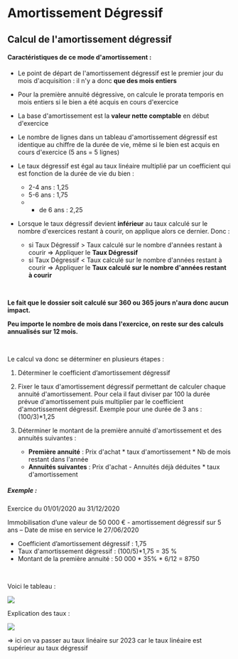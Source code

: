 # Amortissement Dégressif


## Calcul de l'amortissement dégressif


#### Caractéristiques de ce mode d'amortissement :


* Le point de départ de l'amortissement dégressif est le premier jour du mois d'acquisition : il n'y a donc **que des mois entiers**
* Pour la première annuité dégressive, on calcule le prorata temporis en mois entiers si le bien a été acquis en cours d'exercice
* La base d'amortissement est la **valeur nette comptable** en début d'exercice
* Le nombre de lignes dans un tableau d'amortissement dégressif est identique au chiffre de la durée de vie, même si le bien est acquis en cours d'exercice (5 ans = 5 lignes)
* Le taux dégressif est égal au taux linéaire multiplié par un coefficient qui est fonction de la durée de vie du bien :


	+ 2-4 ans : 1,25
	+ 5-6 ans : 1,75
	+ + de 6 ans : 2,25
* Lorsque le taux dégressif devient **inférieur** au taux calculé sur le nombre d'exercices restant à courir, on applique alors ce dernier. Donc :


	+ si Taux Dégressif > Taux calculé sur le nombre d'années restant à courir => Appliquer le **Taux Dégressif**
	+ si Taux Dégressif < Taux calculé sur le nombre d'années restant à courir => Appliquer le **Taux calculé sur le nombre d'années restant à courir**


 


**Le fait que le dossier soit calculé sur 360 ou 365 jours n'aura donc aucun impact.**


**Peu importe le nombre de mois dans l'exercice, on reste sur des calculs annualisés sur 12 mois.**


 


Le calcul va donc se déterminer en plusieurs étapes :


1. Déterminer le coefficient d’amortissement dégressif
2. Fixer le taux d'amortissement dégressif permettant de calculer chaque annuité d'amortissement. Pour cela il faut diviser par 100 la durée prévue d'amortissement puis multiplier par le coefficient d'amortissement dégressif. Exemple pour une durée de 3 ans : (100/3)\*1,25
3. Déterminer le montant de la première annuité d'amortissement et des annuités suivantes :


	* **Première annuité** : Prix d'achat \* taux d'amortissement \* Nb de mois restant dans l'année
	* **Annuités suivantes** : Prix d'achat - Annuités déjà déduites \* taux d'amortissement


##### Exemple :


Exercice du 01/01/2020 au 31/12/2020  

 Immobilisation d’une valeur de 50 000 € - amortissement dégressif sur 5 ans – Date de mise en service le 27/06/2020


* Coefficient d’amortissement dégressif : 1,75
* Taux d'amortissement dégressif : (100/5)\*1,75 = 35 %
* Montant de la première annuité : 50 000 \* 35% \* 6/12 = 8750


 


Voici le tableau :


![](../../assets/images/Immobilisations/MéthodesCalculs/image.png)


Explication des taux :


![](../../assets/images/Immobilisations/MéthodesCalculs/image1.png)


=> ici on va passer au taux linéaire sur 2023 car le taux linéaire est supérieur au taux dégressif


